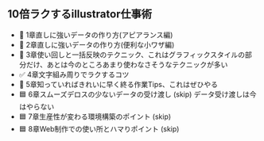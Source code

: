 ## 10倍ラクするillustrator仕事術
- 🌟 1章直しに強いデータの作り方(アピアランス編)
- 🌟 2章直しに強いデータの作り方(便利な小ワザ編)
- 🌟 3章使い回しと一括反映のテクニック、これはグラフィックスタイルの部分だけ、あとは今のところあまり使わなさそうなテクニックが多い
- ✅ 4章文字組み周りでラクするコツ
- 🌟 5章知っていればきれいに早く終る作業Tips、これはぜひやる
- 🟦 6章スムーズデロスの少ないデータの受け渡し (skip) データ受け渡しは今はやらない
- 🟦 7章生産性が変わる環境構築のポイント (skip)
- 🟦 8章Web制作での使い所とハマりポイント (skip)

